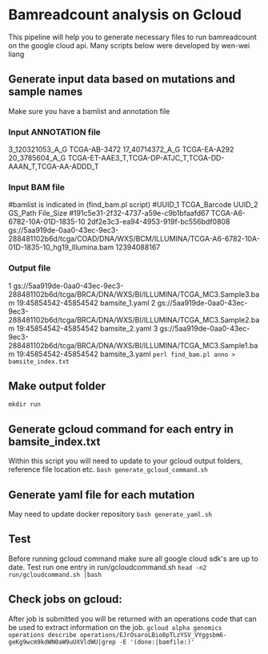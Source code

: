 # Bamreadcount analysis on Gcloud
This pipeline will help you to generate necessary files to run bamreadcount on the google cloud api.
Many scripts below were developed by wen-wei liang

## Generate input data based on mutations and sample names
Make sure you have a bamlist and annotation file
### Input ANNOTATION file
3_120321053_A_G        TCGA-AB-3472
17_40714372_A_G        TCGA-EA-A292
20_3785604_A_G TCGA-ET-AAE3_T,TCGA-DP-ATJC_T,TCGA-DD-AAAN_T,TCGA-AA-ADDD_T

### Input BAM file
#bamlist is indicated in (find_bam.pl script)
#UUID_1 TCGA_Barcode    UUID_2  GS_Path File_Size
#191c5e31-2f32-4737-a59e-c9b1bfaafd67   TCGA-A6-6782-10A-01D-1835-10    2df2e3c3-ea94-4953-919f-bc556bdf0808    gs://5aa919de-0aa0-43ec-9ec3-288481102b6d/tcga/COAD/DNA/WXS/BCM/ILLUMINA/TCGA-A6-6782-10A-01D-1835-10_hg19_Illumina.bam 12394088167

### Output file
1       gs://5aa919de-0aa0-43ec-9ec3-288481102b6d/tcga/BRCA/DNA/WXS/BI/ILLUMINA/TCGA_MC3.Sample3.bam       19:45854542-45854542    bamsite_1.yaml
2       gs://5aa919de-0aa0-43ec-9ec3-288481102b6d/tcga/BRCA/DNA/WXS/BI/ILLUMINA/TCGA_MC3.Sample2.bam       19:45854542-45854542    bamsite_2.yaml
3       gs://5aa919de-0aa0-43ec-9ec3-288481102b6d/tcga/BRCA/DNA/WXS/BI/ILLUMINA/TCGA_MC3.Sample1.bam       19:45854542-45854542    bamsite_3.yaml
``
perl find_bam.pl anno > bamsite_index.txt
``

## Make output folder
``
mkdir run
``

## Generate gcloud command for each entry in bamsite_index.txt
Within this script you will need to update to your gcloud output folders, reference file location etc.
``
bash generate_gcloud_command.sh
``

## Generate yaml file for each mutation
May need to update docker repository
``
bash generate_yaml.sh
``

## Test
Before running gcloud command make sure all google cloud sdk's are up to date.
Test run one entry in run/gcloudcommand.sh
``
head -n2 run/gcloudcommand.sh |bash
``

## Check jobs on gcloud:
After job is submitted you will be returned with an operations code that can be used to extract information on the job.
``
gcloud alpha genomics operations describe operations/EJrOsaroLBio8pTLzYSV_VYggsbm6-geKg9wcm9kdWN0aW9uUXVldWU|grep -E '(done:|bamfile:)'
``
